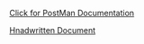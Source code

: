 [Click for PostMan Documentation](https://documenter.getpostman.com/view/39190159/2sAYQUptwg) <br>

[Hnadwritten Document](https://drive.google.com/file/d/1RTh9q-HmKKnUMHBYY4_fBH_j_eiPLGWp/view?usp=sharing)

